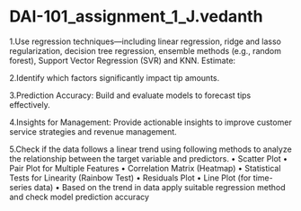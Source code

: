 # DAI-101_assignment_1_J.vedanth

1.Use regression techniques—including linear regression, ridge and lasso regularization, decision tree regression, ensemble methods (e.g., random forest), Support Vector Regression (SVR) and KNN. Estimate:

2.Identify which factors significantly impact tip amounts.

3.Prediction Accuracy: Build and evaluate models to forecast tips effectively.

4.Insights for Management: Provide actionable insights to improve customer service strategies and revenue management.

5.Check if the data follows a linear trend using following methods to analyze the relationship between the target variable and predictors. • Scatter Plot • Pair Plot for Multiple Features • Correlation Matrix (Heatmap) • Statistical Tests for Linearity (Rainbow Test) • Residuals Plot • Line Plot (for time-series data) • Based on the trend in data apply suitable regression method and check model prediction accuracy
